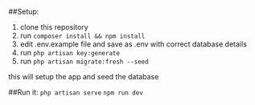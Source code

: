 ##Setup:

1. clone this repository
2. run `composer install && npm install`
3. edit .env.example file and save as .env with correct database details
4. run `php artisan key:generate`
5. run `php artisan migrate:fresh --seed`

this will setup the app and seed the database

##Run it:
`php artisan serve`
`npm run dev`


